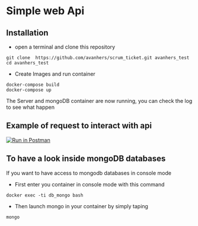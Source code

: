 # Simple web Api

## Installation

* open a terminal and clone this repository

```console
git clone  https://github.com/avanhers/scrum_ticket.git avanhers_test
cd avanhers_test
```

* Create Images and run container

```console
docker-compose build
docker-compose up
```

The Server and mongoDB container are now running, you can check the log to see what happen

## Example of request to interact with api

[![Run in Postman](https://run.pstmn.io/button.svg)](https://app.getpostman.com/run-collection/13787739-b62ad118-9e48-45b3-9ba1-70bcb5072406?action=collection%2Ffork&collection-url=entityId%3D13787739-b62ad118-9e48-45b3-9ba1-70bcb5072406%26entityType%3Dcollection%26workspaceId%3D42ea537e-0135-4d5b-8e51-62ac5fad979a)

## To have a look inside mongoDB databases

If you want to have access to mongodb databases in console mode

* First enter you container in console mode with this command

```console
docker exec -ti db_mongo bash
```

* Then launch mongo in your container by simply taping

```console
mongo
```

#
